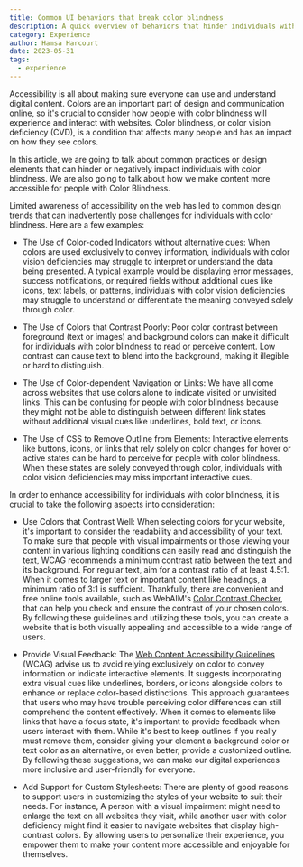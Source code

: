 ```yaml
---
title: Common UI behaviors that break color blindness
description: A quick overview of behaviors that hinder individuals with color blindness from effectively interacting with digital content.
category: Experience
author: Hamsa Harcourt
date: 2023-05-31
tags:
  - experience
---
```


Accessibility is all about making sure everyone can use and understand digital content. Colors are an important part of design and communication online, so it's crucial to consider how people with color blindness will experience and interact with websites. Color blindness, or color vision deficiency (CVD), is a condition that affects many people and has an impact on how they see colors.

In this article, we are going to talk about common practices or design elements that can hinder or negatively impact individuals with color blindness. We are also going to talk about how we make content more accessible for people with Color Blindness.

Limited awareness of accessibility on the web has led to common design trends that can inadvertently pose challenges for individuals with color blindness. Here are a few examples:



- The Use of Color-coded Indicators without alternative cues: When colors are used exclusively to convey information, individuals with color vision deficiencies may struggle to interpret or understand the data being presented. A typical example would be displaying error messages, success notifications, or required fields without additional cues like icons, text labels, or patterns, individuals with color vision deficiencies may struggle to understand or differentiate the meaning conveyed solely through color.


- The Use of Colors that Contrast Poorly: Poor color contrast between foreground (text or images) and background colors can make it difficult for individuals with color blindness to read or perceive content. Low contrast can cause text to blend into the background, making it illegible or hard to distinguish.


- The Use of Color-dependent Navigation or Links: We have all come across websites that use colors alone to indicate visited or unvisited links. This can be confusing for people with color blindness because they might not be able to distinguish between different link states without additional visual cues like underlines, bold text, or icons.


- The Use of CSS to Remove Outline from Elements: Interactive elements like buttons, icons, or links that rely solely on color changes for hover or active states can be hard to perceive for people with color blindness. When these states are solely conveyed through color, individuals with color vision deficiencies may miss important interactive cues.

In order to enhance accessibility for individuals with color blindness, it is crucial to take the following aspects into consideration:


- Use Colors that Contrast Well: When selecting colors for your website, it's important to consider the readability and accessibility of your text. To make sure that people with visual impairments or those viewing your content in various lighting conditions can easily read and distinguish the text, WCAG recommends a minimum contrast ratio between the text and its background. For regular text, aim for a contrast ratio of at least 4.5:1. When it comes to larger text or important content like headings, a minimum ratio of 3:1 is sufficient. Thankfully, there are convenient and free online tools available, such as WebAIM's [Color Contrast Checker](https://webaim.org/resources/contrastchecker/), that can help you check and ensure the contrast of your chosen colors. By following these guidelines and utilizing these tools, you can create a website that is both visually appealing and accessible to a wide range of users.


- Provide Visual Feedback: The [Web Content Accessibility Guidelines](https://www.w3.org/TR/2008/REC-WCAG20-20081211/#visual-audio-contrast-visual-presentation) (WCAG) advise us to avoid relying exclusively on color to convey information or indicate interactive elements. It suggests incorporating extra visual cues like underlines, borders, or icons alongside colors to enhance or replace color-based distinctions. This approach guarantees that users who may have trouble perceiving color differences can still comprehend the content effectively. When it comes to elements like links that have a focus state, it's important to provide feedback when users interact with them. While it's best to keep outlines if you really must remove them, consider giving your element a background color or text color as an alternative, or even better, provide a customized outline. By following these suggestions, we can make our digital experiences more inclusive and user-friendly for everyone.


- Add Support for Custom Stylesheets: There are plenty of good reasons to support users in customizing the styles of your website to suit their needs. For instance,  A person with a visual impairment might need to enlarge the text on all websites they visit, while another user with color deficiency might find it easier to navigate websites that display high-contrast colors. By allowing users to personalize their experience, you empower them to make your content more accessible and enjoyable for themselves.